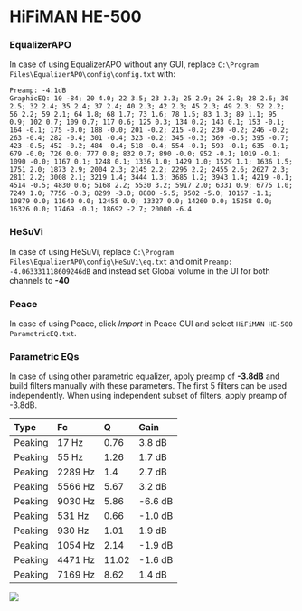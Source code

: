 # HiFiMAN HE-500

### EqualizerAPO
In case of using EqualizerAPO without any GUI, replace `C:\Program Files\EqualizerAPO\config\config.txt`
with:
```
Preamp: -4.1dB
GraphicEQ: 10 -84; 20 4.0; 22 3.5; 23 3.3; 25 2.9; 26 2.8; 28 2.6; 30 2.5; 32 2.4; 35 2.4; 37 2.4; 40 2.3; 42 2.3; 45 2.3; 49 2.3; 52 2.2; 56 2.2; 59 2.1; 64 1.8; 68 1.7; 73 1.6; 78 1.5; 83 1.3; 89 1.1; 95 0.9; 102 0.7; 109 0.7; 117 0.6; 125 0.3; 134 0.2; 143 0.1; 153 -0.1; 164 -0.1; 175 -0.0; 188 -0.0; 201 -0.2; 215 -0.2; 230 -0.2; 246 -0.2; 263 -0.4; 282 -0.4; 301 -0.4; 323 -0.2; 345 -0.3; 369 -0.5; 395 -0.7; 423 -0.5; 452 -0.2; 484 -0.4; 518 -0.4; 554 -0.1; 593 -0.1; 635 -0.1; 679 -0.0; 726 0.0; 777 0.8; 832 0.7; 890 -0.0; 952 -0.1; 1019 -0.1; 1090 -0.0; 1167 0.1; 1248 0.1; 1336 1.0; 1429 1.0; 1529 1.1; 1636 1.5; 1751 2.0; 1873 2.9; 2004 2.3; 2145 2.2; 2295 2.2; 2455 2.6; 2627 2.3; 2811 2.2; 3008 2.1; 3219 1.4; 3444 1.3; 3685 1.2; 3943 1.4; 4219 -0.1; 4514 -0.5; 4830 0.6; 5168 2.2; 5530 3.2; 5917 2.0; 6331 0.9; 6775 1.0; 7249 1.0; 7756 -0.3; 8299 -3.0; 8880 -5.5; 9502 -5.0; 10167 -1.1; 10879 0.0; 11640 0.0; 12455 0.0; 13327 0.0; 14260 0.0; 15258 0.0; 16326 0.0; 17469 -0.1; 18692 -2.7; 20000 -6.4
```

### HeSuVi
In case of using HeSuVi, replace `C:\Program Files\EqualizerAPO\config\HeSuVi\eq.txt` and omit `Preamp:
-4.063331118609246dB` and instead set Global volume in the UI for both channels to **-40**

### Peace
In case of using Peace, click *Import* in Peace GUI and select `HiFiMAN HE-500 ParametricEQ.txt`.

### Parametric EQs
In case of using other parametric equalizer, apply preamp of **-3.8dB** and build filters manually
with these parameters. The first 5 filters can be used independently.
When using independent subset of filters, apply preamp of -3.8dB.

| Type    | Fc      |     Q | Gain    |
|:--------|:--------|:------|:--------|
| Peaking | 17 Hz   |  0.76 | 3.8 dB  |
| Peaking | 55 Hz   |  1.26 | 1.7 dB  |
| Peaking | 2289 Hz |  1.4  | 2.7 dB  |
| Peaking | 5566 Hz |  5.67 | 3.2 dB  |
| Peaking | 9030 Hz |  5.86 | -6.6 dB |
| Peaking | 531 Hz  |  0.66 | -1.0 dB |
| Peaking | 930 Hz  |  1.01 | 1.9 dB  |
| Peaking | 1054 Hz |  2.14 | -1.9 dB |
| Peaking | 4471 Hz | 11.02 | -1.6 dB |
| Peaking | 7169 Hz |  8.62 | 1.4 dB  |

![](https://raw.githubusercontent.com/jaakkopasanen/AutoEq/master/results/innerfidelity/sbaf-serious/HiFiMAN%20HE-500/HiFiMAN%20HE-500.png)